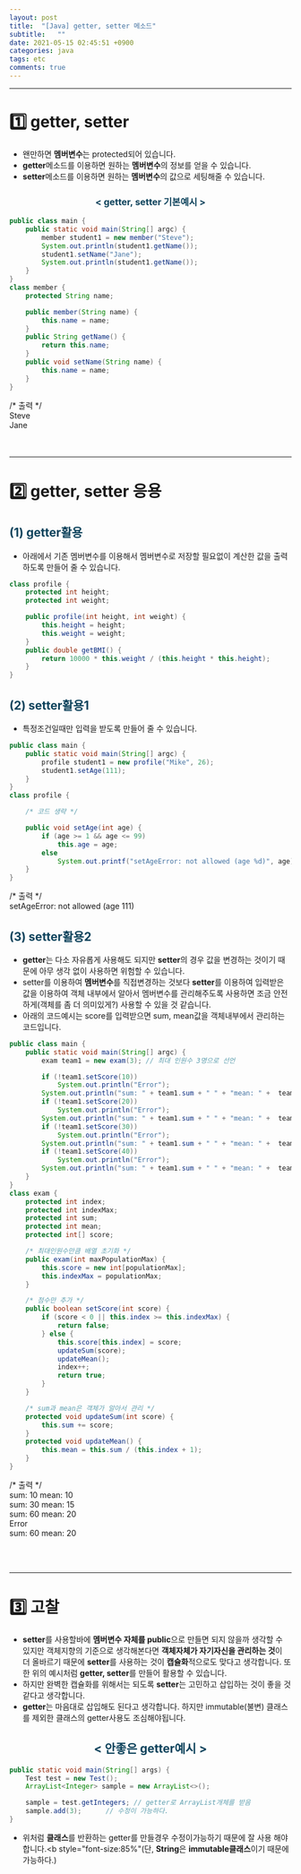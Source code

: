 ```yaml
---
layout: post
title:  "[Java] getter, setter 메소드"
subtitle:   ""
date: 2021-05-15 02:45:51 +0900
categories: java
tags: etc
comments: true
---
```


* * *
<h1>1️⃣ getter, setter</h1>

* 왠만하면 <b>멤버변수</b>는 <rd>protected</rd>되어 있습니다.
* <b><rd>getter</rd></b>메소드를 이용하면 원하는 <b>멤버변수</b>의 정보를 얻을 수 있습니다.
* <b><rd>setter</rd></b>메소드를 이용하면 원하는 <b>멤버변수</b>의 값으로 세팅해줄 수 있습니다.
<h3 align="middle" style="color:#0e435c;">&lt; getter, setter 기본예시 &gt;</h3>

```java
public class main {
    public static void main(String[] argc) {
        member student1 = new member("Steve");
        System.out.println(student1.getName());
        student1.setName("Jane");
        System.out.println(student1.getName());
    }
}
class member {
    protected String name;

    public member(String name) {
        this.name = name;
    }
    public String getName() {
        return this.name;
    }
    public void setName(String name) {
        this.name = name;
    }
} 
```
<kkr>
<rmk>/* 출력 */</rmk><br />
Steve<br />
Jane<br />
</kkr>
<br /><br />

* * *
<h1>2️⃣ getter, setter 응용</h1>
<h2 style="color:#0e435c;">(1) getter활용</h2>

* 아래에서 기존 멤버변수를 이용해서 <rd>멤버변수로 저장할 필요없이</rd> 계산한 값을 출력하도록 만들어 줄 수 있습니다. 

```java
class profile {
    protected int height;
    protected int weight;

    public profile(int height, int weight) {
        this.height = height;
        this.weight = weight;
    }
    public double getBMI() {
        return 10000 * this.weight / (this.height * this.height);
    }
}
```
<h2 style="color:#0e435c;">(2) setter활용1</h2>

* 특정조건일때만 입력을 받도록 만들어 줄 수 있습니다.

```java
public class main {
    public static void main(String[] argc) {
        profile student1 = new profile("Mike", 26);
        student1.setAge(111);
    }
}
class profile {

    /* 코드 생략 */

    public void setAge(int age) {
        if (age >= 1 && age <= 99)
            this.age = age;
        else
            System.out.printf("setAgeError: not allowed (age %d)", age);
    }
}
```
<kkr>
<rmk>/* 출력 */</rmk><br />
setAgeError: not allowed (age 111)<br />
</kkr>
<h2 style="color:#0e435c;">(3) setter활용2</h2>

* **getter**는 다소 자유롭게 사용해도 되지만 **setter**의 경우 값을 변경하는 것이기 때문에 아무 생각 없이 사용하면 위험할 수 있습니다.
* setter를 이용하여 **멤버변수**를 직접변경하는 것보다 **setter**를 이용하여 입력받은 값을 이용하여 <rd>객체 내부에서 알아서 멤버변수를 관리</rd>해주도록 사용하면 조금 안전하게(객체를 좀 더 의미있게?) 사용할 수 있을 것 같습니다.
* 아래의 코드예시는 <rd>score</rd>를 입력받으면 <rd>sum, mean</rd>값을 객체내부에서 관리하는 코드입니다.

```java
public class main {
    public static void main(String[] argc) {
        exam team1 = new exam(3); // 최대 인원수 3명으로 선언

        if (!team1.setScore(10))
            System.out.println("Error");
        System.out.println("sum: " + team1.sum + " " + "mean: " +  team1.mean);
        if (!team1.setScore(20))
            System.out.println("Error");
        System.out.println("sum: " + team1.sum + " " + "mean: " +  team1.mean);
        if (!team1.setScore(30))
            System.out.println("Error");
        System.out.println("sum: " + team1.sum + " " + "mean: " +  team1.mean);
        if (!team1.setScore(40))
            System.out.println("Error");
        System.out.println("sum: " + team1.sum + " " + "mean: " +  team1.mean);
    }
}
class exam {
    protected int index;
    protected int indexMax;
    protected int sum;
    protected int mean;
    protected int[] score;

    /* 최대인원수만큼 배열 초기화 */
    public exam(int maxPopulationMax) {
        this.score = new int[populationMax];
        this.indexMax = populationMax;
    }

    /* 점수만 추가 */
    public boolean setScore(int score) {
        if (score < 0 || this.index >= this.indexMax) {
            return false;
        } else {
            this.score[this.index] = score;
            updateSum(score);
            updateMean();
            index++;
            return true;
        }
    }

    /* sum과 mean은 객체가 알아서 관리 */
    protected void updateSum(int score) {
        this.sum += score;
    }
    protected void updateMean() {
        this.mean = this.sum / (this.index + 1);
    }
}
```
<kkr>
<rmk>/* 출력 */</rmk><br />
sum: 10 mean: 10<br />
sum: 30 mean: 15<br />
sum: 60 mean: 20<br />
Error<br />
sum: 60 mean: 20<br />
</kkr>

<br><br>

* * *
<h1>3️⃣ 고찰</h1>

* **setter**를 사용할바에 **멤버변수 자체를 public**으로 만들면 되지 않을까 생각할 수 있지만 객체지향의 기준으로 생각해본다면 **객체자체가 자기자신을 관리하는 것**이 더 올바르기 때문에 **setter**를 사용하는 것이 **캡슐화**적으로도 맞다고 생각합니다. 또한 위의 예시처럼 **getter, setter**를 만들어 활용할 수 있습니다.
* 하지만 완벽한 캡슐화를 위해서는 되도록 **setter**는 고민하고 삽입하는 것이 좋을 것 같다고 생각합니다.
* **getter**는 마음대로 삽입해도 된다고 생각합니다. 하지만 <rd>immutable(불변) 클래스</rd>를 제외한 클래스의 getter사용도 조심해야됩니다.
<h2 align="middle" style="color:#0e435c;">&lt; 안좋은 getter예시 &gt;</h2>

```java
public static void main(String[] args) {
    Test test = new Test();
    ArrayList<Integer> sample = new ArrayList<>();

    sample = test.getIntegers; // getter로 ArrayList개체를 받음
    sample.add(3);      // 수정이 가능하다.
}
```

* 위처럼 **클래스**를 반환하는 getter를 만들경우 수정이가능하기 때문에 잘 사용 해야 합니다.<b style="font-size:85%"(단, **String**은 **immutable클래스**이기 때문에 가능하다.)</b>
